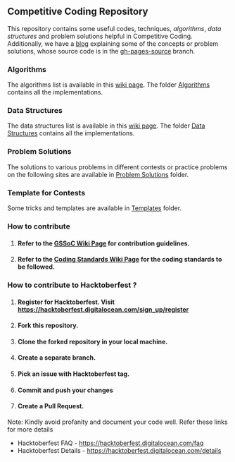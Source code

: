 ## Competitive Coding Repository 
This repository contains some useful codes, techniques, *algorithms*, *data structures* and problem solutions helpful in Competitive Coding.
Additionally, we have a [blog](https://sahilbansal17.github.io/Competitive_Coding/) explaining some of the concepts or problem solutions, whose source code is in the [gh-pages-source](https://github.com/sahilbansal17/Competitive_Coding/tree/gh-pages-source) branch.

### Algorithms
The algorithms list is available in this [wiki page](https://github.com/sahilbansal17/Competitive_Coding/wiki/Algorithms). The folder [Algorithms](Algorithms/) contains all the implementations.

### Data Structures
The data structures list is available in this [wiki page](https://github.com/sahilbansal17/Competitive_Coding/wiki/Data-Structures). The folder [Data Structures](Data%20Structures) contains all the implementations.

### Problem Solutions
The solutions to various problems in different contests or practice problems on the following sites are available in [Problem Solutions](Problem%20Solutions/) folder.

### Template for Contests
Some tricks and templates are available in [Templates](Templates/) folder.

### How to contribute
  1. #### Refer to the [GSSoC Wiki Page](https://github.com/sahilbansal17/Competitive_Coding/wiki/GSSoC) for contribution guidelines.

  2. #### Refer to the [Coding Standards Wiki Page](https://github.com/sahilbansal17/Competitive_Coding/wiki/Coding-Standards) for the coding standards to be followed. 

### How to contribute to Hacktoberfest ?
  1. #### Register for Hacktoberfest. Visit https://hacktoberfest.digitalocean.com/sign_up/register
  2. #### Fork this repository. 
  3. #### Clone the forked repository in your local machine.
  4. #### Create a separate branch. 
  5. #### Pick an issue with Hacktoberfest tag.
  6. #### Commit and push your changes
  7. #### Create a Pull Request.

  Note: Kindly avoid profanity and document your code well. Refer these links for more details
  * Hacktoberfest FAQ - https://hacktoberfest.digitalocean.com/faq
  * Hacktoberfest Details - https://hacktoberfest.digitalocean.com/details    